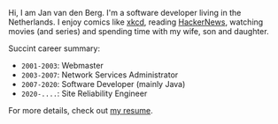 Hi, I am Jan van den Berg. I'm a software developer living in the Netherlands. I enjoy comics like [xkcd](https://xkcd.com), reading [HackerNews](https://news.ycombinator.com/), watching movies (and series) and spending time with my wife, son and daughter.

Succint career summary:

* `2001-2003`: Webmaster
* `2003-2007`: Network Services Administrator
* `2007-2020`: Software Developer (mainly Java)
* `2020-....`: Site Reliability Engineer

For more details, check out [my resume](https://github.com/koozz/koozz/releases/download/latest/CV-Jan_van_den_Berg.pdf).
